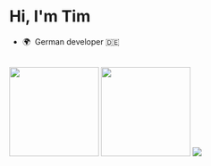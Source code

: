 # Hi, I'm Tim
- 🌍  German developer 🇩🇪

<br />

<span>
  <picture>
    <source 
      srcset="https://github-readme-stats.vercel.app/api?username=turulix&show_icons=true&hide_border=false&title_color=3B1F94f&icon_color=FFE500&bg_color=09131B&text_color=ffffff&border_color=0c1a25&hide_rank=true&hide=contribs"
      media="(prefers-color-scheme: dark)"
    />
    <source
      srcset="https://github-readme-stats.vercel.app/api?username=turulix&show_icons=true&hide_border=false&hide_rank=true&hide=contribs"
      media="(prefers-color-scheme: light), (prefers-color-scheme: no-preference)"
    />
    <img height="160" src="https://github-readme-stats.vercel.app/api?username=turulix&show_icons=true&hide_border=false&hide_rank=true&hide=contribs" />
  </picture>
</span>
<span>
  <picture>
    <source 
      srcset="https://github-readme-stats.vercel.app/api/top-langs/?username=turulix&layout=compact&show_icons=true&hide_border=false&title_color=3B1F94f&icon_color=FFE500&bg_color=09131B&text_color=ffffff&border_color=0c1a25"
      media="(prefers-color-scheme: dark)"
    />
    <source
      srcset="https://github-readme-stats.vercel.app/api/top-langs/?username=turulix&layout=compact&show_icons=true&hide_border=false"
      media="(prefers-color-scheme: light), (prefers-color-scheme: no-preference)"
    />
    <img height="160" src="https://github-readme-stats.vercel.app/api/top-langs/?username=turulix&layout=compact&show_icons=true&hide_border=false" />
  </picture>
</span>

<picture>
<source 
  srcset="https://tech-radar-og.vercel.app/api?section_names=Adopt%3BTrial&section_desc=Technologies%2Balready%2Bused%2Bfor%2Ba%2Blong%2Btime%2Band%2For%2Bvarious%2Bprojects.%3BTechnologies%2Bused%2Bfor%2Ba%2Bshort%2Bperiod%2Bof%2Btime%2Band%2Bwith%2Bhigh%2Binterest.&group_names=Languages%3BFrontend%3BBackend%2B%2F%2BData%2B%2F%2BCloud&width=560&height=550&theme=dark&section1_group1=C%23%3BTypeScript%3BPython%3BRust&section1_group2=Vue%203%3BNuxt%203%3BTailwindcss&section1_group3=.NET%2BCore%3BNode.js%3BPostgres%3BMongoDB%3BRedis%3BSupabase&section2_group1=C++&section2_group2=React%3BNextJs&section2_group3=SurrealDB%3BKubernetes%3BTerraform"
  media="(prefers-color-scheme: dark)"
/>
<source
  srcset="https://tech-radar-og.vercel.app/api?section_names=Adopt%3BTrial&section_desc=Technologies%2Balready%2Bused%2Bfor%2Ba%2Blong%2Btime%2Band%2For%2Bvarious%2Bprojects.%3BTechnologies%2Bused%2Bfor%2Ba%2Bshort%2Bperiod%2Bof%2Btime%2Band%2Bwith%2Bhigh%2Binterest.&group_names=Languages%3BFrontend%3BBackend%2B%2F%2BData%2B%2F%2BCloud&width=560&height=550&theme=light&section1_group1=C%23%3BTypeScript%3BPython%3BRust&section1_group2=Vue%203%3BNuxt%203%3BTailwindcss&section1_group3=.NET%2BCore%3BNode.js%3BPostgres%3BMongoDB%3BRedis%3BSupabase&section2_group1=C++&section2_group2=React%3BNextJs&section2_group3=SurrealDB%3BKubernetes%3BTerraform"
  media="(prefers-color-scheme: light), (prefers-color-scheme: no-preference)"
/>
<img src="https://tech-radar-og.vercel.app/api?section_names=Adopt%3BTrial&section_desc=Technologies%2Balready%2Bused%2Bfor%2Ba%2Blong%2Btime%2Band%2For%2Bvarious%2Bprojects.%3BTechnologies%2Bused%2Bfor%2Ba%2Bshort%2Bperiod%2Bof%2Btime%2Band%2Bwith%2Bhigh%2Binterest.&group_names=Languages%3BFrontend%3BBackend%2B%2F%2BData%2B%2F%2BCloud&width=560&height=550&theme=light&section1_group1=C%23%3BTypeScript%3BPython%3BRust&section1_group2=Vue%203%3BNuxt%203%3BTailwindcss&section1_group3=.NET%2BCore%3BNode.js%3BPostgres%3BMongoDB%3BRedis%3BSupabase&section2_group1=C++&section2_group2=React%3BNextJs&section2_group3=SurrealDB%3BKubernetes%3BTerraform" />
</picture>
